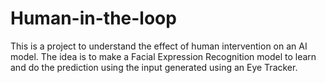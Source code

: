 # Human-in-the-loop
This is a project to understand the effect of human intervention on an AI model. The idea is to make a Facial Expression Recognition model to learn and do the prediction using the input generated using an Eye Tracker.

